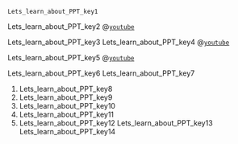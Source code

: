 ```ngMeta
Lets_learn_about_PPT_key1
```

Lets_learn_about_PPT_key2
@[`youtube`](xeqTnHO66SU)



Lets_learn_about_PPT_key3
Lets_learn_about_PPT_key4
@[`youtube`](Vx4yLPh2nNk)

Lets_learn_about_PPT_key5
@[`youtube`](vSuQQgiimy8)


Lets_learn_about_PPT_key6
Lets_learn_about_PPT_key7
1. Lets_learn_about_PPT_key8
2. Lets_learn_about_PPT_key9
3. Lets_learn_about_PPT_key10
4. Lets_learn_about_PPT_key11
5. Lets_learn_about_PPT_key12
Lets_learn_about_PPT_key13
Lets_learn_about_PPT_key14
